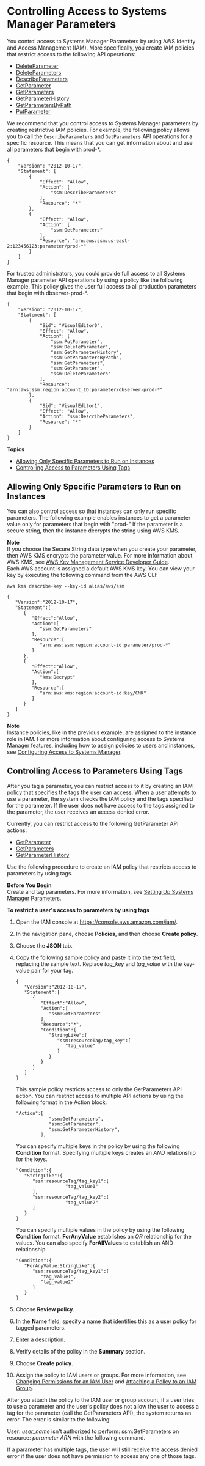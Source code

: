 # Controlling Access to Systems Manager Parameters<a name="sysman-paramstore-access"></a>

You control access to Systems Manager Parameters by using AWS Identity and Access Management \(IAM\)\. More specifically, you create IAM policies that restrict access to the following API operations:
+ [DeleteParameter](http://docs.aws.amazon.com/systems-manager/latest/APIReference/API_DeleteParameter.html)
+ [DeleteParameters](http://docs.aws.amazon.com/systems-manager/latest/APIReference/API_DeleteParameters.html)
+ [DescribeParameters](http://docs.aws.amazon.com/systems-manager/latest/APIReference/API_DescribeParameters.html)
+ [GetParameter](http://docs.aws.amazon.com/systems-manager/latest/APIReference/API_GetParameter.html)
+ [GetParameters](http://docs.aws.amazon.com/systems-manager/latest/APIReference/API_GetParameters.html)
+ [GetParameterHistory](http://docs.aws.amazon.com/systems-manager/latest/APIReference/API_GetParameterHistory.html)
+ [GetParametersByPath](http://docs.aws.amazon.com/systems-manager/latest/APIReference/API_GetParametersByPath.html)
+ [PutParameter](http://docs.aws.amazon.com/systems-manager/latest/APIReference/API_PutParameter.html)

We recommend that you control access to Systems Manager parameters by creating restrictive IAM policies\. For example, the following policy allows you to call the `DescribeParameters` and `GetParameters` API operations for a specific resource\. This means that you can get information about and use all parameters that begin with prod\-\*\.

```
{
    "Version": "2012-10-17",
    "Statement": [
        {
            "Effect": "Allow",
            "Action": [
                "ssm:DescribeParameters"
            ],
            "Resource": "*"
        },
        {
            "Effect": "Allow",
            "Action": [
                "ssm:GetParameters"
            ],
            "Resource": "arn:aws:ssm:us-east-2:123456123:parameter/prod-*"
        }
    ]
}
```

For trusted administrators, you could provide full access to all Systems Manager parameter API operations by using a policy like the following example\. This policy gives the user full access to all production parameters that begin with dbserver\-prod\-\*\.

```
{
    "Version": "2012-10-17",
    "Statement": [
        {
            "Sid": "VisualEditor0",
            "Effect": "Allow",
            "Action": [
                "ssm:PutParameter",
                "ssm:DeleteParameter",
                "ssm:GetParameterHistory",
                "ssm:GetParametersByPath",
                "ssm:GetParameters",
                "ssm:GetParameter",
                "ssm:DeleteParameters"
            ],
            "Resource": "arn:aws:ssm:region:account_ID:parameter/dbserver-prod-*"
        },
        {
            "Sid": "VisualEditor1",
            "Effect": "Allow",
            "Action": "ssm:DescribeParameters",
            "Resource": "*"
        }
    ]
}
```

**Topics**
+ [Allowing Only Specific Parameters to Run on Instances](#sysman-paramstore-access-inst)
+ [Controlling Access to Parameters Using Tags](#sysman-paramstore-access-tag)

## Allowing Only Specific Parameters to Run on Instances<a name="sysman-paramstore-access-inst"></a>

You can also control access so that instances can only run specific parameters\. The following example enables instances to get a parameter value only for parameters that begin with "prod\-" If the parameter is a secure string, then the instance decrypts the string using AWS KMS\.

**Note**  
If you choose the Secure String data type when you create your parameter, then AWS KMS encrypts the parameter value\. For more information about AWS KMS, see [AWS Key Management Service Developer Guide](http://docs.aws.amazon.com/kms/latest/developerguide/)\.  
Each AWS account is assigned a default AWS KMS key\. You can view your key by executing the following command from the AWS CLI:  

```
aws kms describe-key --key-id alias/aws/ssm
```

```
{
   "Version":"2012-10-17",
   "Statement":[
      {
         "Effect":"Allow",
         "Action":[
            "ssm:GetParameters"
         ],
         "Resource":[
            "arn:aws:ssm:region:account-id:parameter/prod-*"
         ]
      },
      {
         "Effect":"Allow",
         "Action":[
            "kms:Decrypt"
         ],
         "Resource":[
            "arn:aws:kms:region:account-id:key/CMK"
         ]
      }
   ]
}
```

**Note**  
Instance policies, like in the previous example, are assigned to the instance role in IAM\. For more information about configuring access to Systems Manager features, including how to assign policies to users and instances, see [Configuring Access to Systems Manager](systems-manager-access.md)\.

## Controlling Access to Parameters Using Tags<a name="sysman-paramstore-access-tag"></a>

After you tag a parameter, you can restrict access to it by creating an IAM policy that specifies the tags the user can access\. When a user attempts to use a parameter, the system checks the IAM policy and the tags specified for the parameter\. If the user does not have access to the tags assigned to the parameter, the user receives an access denied error\.

Currently, you can restrict access to the following GetParameter API actions:
+ [GetParameter](http://docs.aws.amazon.com/systems-manager/latest/APIReference/API_GetParameter.html)
+ [GetParameters](http://docs.aws.amazon.com/systems-manager/latest/APIReference/API_GetParameters.html)
+ [GetParameterHistory ](http://docs.aws.amazon.com/systems-manager/latest/APIReference/API_GetParameterHistory.html)

Use the following procedure to create an IAM policy that restricts access to parameters by using tags\.

**Before You Begin**  
Create and tag parameters\. For more information, see [Setting Up Systems Manager Parameters](sysman-paramstore-settingup.md)\.

**To restrict a user's access to parameters by using tags**

1. Open the IAM console at [https://console\.aws\.amazon\.com/iam/](https://console.aws.amazon.com/iam/)\.

1. In the navigation pane, choose **Policies**, and then choose **Create policy**\.

1. Choose the **JSON** tab\.

1. Copy the following sample policy and paste it into the text field, replacing the sample text\. Replace *tag\_key* and *tag\_value* with the key\-value pair for your tag\.

   ```
   {
      "Version":"2012-10-17",
      "Statement":[
         {
            "Effect":"Allow",
            "Action":[
               "ssm:GetParameters"
            ],
            "Resource":"*",
            "Condition":{
               "StringLike":{
                  "ssm:resourceTag/tag_key":[
                     "tag_value"
                  ]
               }
            }
         }
      ]
   }
   ```

   This sample policy restricts access to only the GetParameters API action\. You can restrict access to multiple API actions by using the following format in the Action block:

   ```
   "Action":[
               "ssm:GetParameters",
               "ssm:GetParameter",
               "ssm:GetParameterHistory",
            ],
   ```

   You can specify multiple keys in the policy by using the following **Condition** format\. Specifying multiple keys creates an *AND* relationship for the keys\.

   ```
   "Condition":{
      "StringLike":{
         "ssm:resourceTag/tag_key1":[
                     "tag_value1"
         ],
         "ssm:resourceTag/tag_key2":[
                     "tag_value2"
         ]
      }
   }
   ```

   You can specify multiple values in the policy by using the following **Condition** format\. **ForAnyValue** establishes an *OR* relationship for the values\. You can also specify **ForAllValues** to establish an AND relationship\.

   ```
   "Condition":{
      "ForAnyValue:StringLike":{
         "ssm:resourceTag/tag_key1":[
            "tag_value1",
            "tag_value2"
         ]
      }
   }
   ```

1. Choose **Review policy**\.

1. In the **Name** field, specify a name that identifies this as a user policy for tagged parameters\.

1. Enter a description\.

1. Verify details of the policy in the **Summary** section\.

1. Choose **Create policy**\.

1. Assign the policy to IAM users or groups\. For more information, see [Changing Permissions for an IAM User](http://docs.aws.amazon.com/IAM/latest/UserGuide/id_users_change-permissions.html) and [Attaching a Policy to an IAM Group](http://docs.aws.amazon.com/IAM/latest/UserGuide/id_groups_manage_attach-policy.html)\.

After you attach the policy to the IAM user or group account, if a user tries to use a parameter and the user's policy does not allow the user to access a tag for the parameter \(call the GetParameters API\), the system returns an error\. The error is similar to the following:

User: *user\_name* isn't authorized to perform: ssm:GetParameters on resource: *parameter ARN* with the following command\.

If a parameter has multiple tags, the user will still receive the access denied error if the user does not have permission to access any one of those tags\.